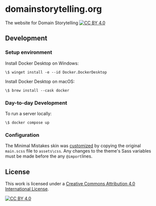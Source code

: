 # domainstorytelling.org

The website for Domain Storytelling [![CC BY 4.0][cc-by-shield]][cc-by]

## Development

### Setup environment

Install Docker Desktop on Windows:

```pwsh
\$ winget install -e --id Docker.DockerDesktop
```

Install Docker Desktop on macOS:

```fish
\$ brew install --cask docker
```

### Day-to-day Development

To run a server locally:

```fish
\$ docker compose up
```

### Configuration
The Minimal Mistakes skin was [customized](https://mmistakes.github.io/minimal-mistakes/docs/stylesheets/) by copying the original `main.scss` file to `assets\css`. Any changes to the theme's Sass variables must be made before the any `@import`lines.

## License

This work is licensed under a
[Creative Commons Attribution 4.0 International License][cc-by].

[![CC BY 4.0][cc-by-image]][cc-by]

[cc-by]: http://creativecommons.org/licenses/by/4.0/
[cc-by-image]: https://i.creativecommons.org/l/by/4.0/88x31.png
[cc-by-shield]: https://img.shields.io/badge/License-CC%20BY%204.0-lightgrey.svg
